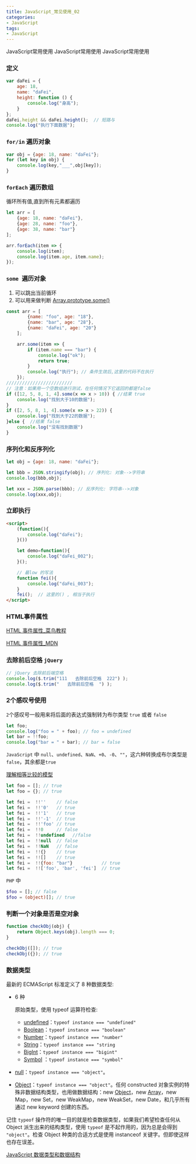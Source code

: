 ```yaml
---
title: JavaScript_常见使用_02
categories: 
- JavaScript
tags:
- JavaScript
---
```


 JavaScript常用使用
 JavaScript常用使用
 JavaScript常用使用

### 定义

```javascript
var daFei = {
    age: 18,
    name: "daFei",
    height: function () {
        console.log("身高");
    }
};
daFei.height && daFei.height();  // 短路与
console.log("执行下面数据");
```

### `for/in` 遍历对象

```javascript
var obj = {age: 18, name: "daFei"};
for (let key in obj) {
    console.log(key,"___",obj[key]);
}
```

### `forEach` 遍历数组

循环所有值,直到所有元素都遍历

```javascript
let arr = [
    {age: 18, name: "daFei"},
    {age: 28, name: "foo"},
    {age: 38, name: "bar"}
];

arr.forEach(item => {
    console.log(item);
    console.log(item.age, item.name);
});
```

### `some `遍历对象

01) 可以跳出当前循环
02) 可以用来做判断   [Array.prototype.some()](https://developer.mozilla.org/zh-CN/docs/Web/JavaScript/Reference/Global_Objects/Array/some)

```javascript
const arr = [
        {name: "foo", age: "18"},
        {name: "bar", age: "28"},
        {name: "daFei", age: "20"}
    ];

    arr.some(item => {
        if (item.name === "bar") { 
            console.log("ok");
            return true;
        }
        console.log("执行"); // 条件生效后,这里的代码不在执行
    });
/////////////////////////
// 注意：如果用一个空数组进行测试，在任何情况下它返回的都是false
if ([12, 5, 8, 1, 4].some(x => x > 10)) { //结果 true
    console.log("找到大于10的数据");
}
if ([2, 5, 8, 1, 4].some(x => x > 22)) {
    console.log("找到大于22的数据");
}else {  //结果 false
    console.log("没有找到数据")
}
```

### 序列化和反序列化

```javascript
let obj = {age: 18, name: "daFei"};

let bbb = JSON.stringify(obj); // 序列化: 对象-->字符串
console.log(bbb,obj);

let xxx = JSON.parse(bbb); // 反序列化: 字符串-->对象
console.log(xxx,obj);
```

### 立即执行

```html
<script>
    (function(){
        console.log("daFei");
    }())

    let demo=function(){
        console.log("daFei_002");
    }();

    // 最low 的写法
    function fei(){
        console.log("daFei_003");
    }
    fei();  // 这里的() , 相当于执行
</script>
```

### HTML事件属性

[HTML 事件属性_菜鸟教程](https://www.runoob.com/tags/ref-eventattributes.html)

[HTML 事件属性_MDN](https://developer.mozilla.org/zh-CN/docs/Web/API/GlobalEventHandlers)

### 去除前后空格 `jQuery`

```javascript
// jQuery 去除前后端空格
console.log($.trim("111   去除前后空格  222") );
console.log($.trim("   去除前后空格  ") ); 
```



### 2个感叹号使用

`2`个感叹号一般用来将后面的表达式强制转为布尔类型 `true` 或者 `false`

```javascript
let foo;
console.log("foo = " + foo); // foo = undefined
let bar = !!foo;
console.log("bar = " + bar); // bar = false
```

`JavaScript` 中 `null`、`undefined`、`NaN`、`+0`、`-0`、`""`，这六种转换成布尔类型是 `false`，其余都是`true`

[理解相等比较的模型](https://developer.mozilla.org/zh-CN/docs/Web/JavaScript/Equality_comparisons_and_sameness)

```javascript
let foo = []; // true
let foo = {}; // true

let fei =  !!''    // false
let fei =  !!'0'   // true
let fei =  !!'1'   // true
let fei =  !!'-1'  // true
let fei =  !!'foo' // true
let fei =  !!0     // false
let fei =  !!undefined   //false
let fei =  !!null  // false
let fei =  !!NaN   // false
let fei =  !!{}    // true
let fei =  !![]    // true
let fei =  !!{foo: "bar"}           // true
let fei =  !!['foo', 'bar', 'fei']  // true
```

`PHP` 中

```php
$foo = []; // false
$foo = (object)[]; // true
```

### 判断一个对象是否是空对象

```javascript
function checkObj(obj) {
    return Object.keys(obj).length === 0;
}

checkObj([]); // true
checkObj({}); // true
```

###  数据类型

最新的 ECMAScript 标准定义了 8 种数据类型:

- 6 种

  原始类型，使用 typeof 运算符检查:

  - [undefined](https://developer.mozilla.org/zh-CN/docs/Glossary/undefined)：`typeof instance === "undefined"`
  - [Boolean](https://developer.mozilla.org/zh-CN/docs/Glossary/Boolean)：`typeof instance === "boolean"`
  - [Number](https://developer.mozilla.org/zh-CN/docs/Glossary/Number)：`typeof instance === "number"`
  - [String](https://developer.mozilla.org/zh-CN/docs/Glossary/String)：`typeof instance === "string`
  - [BigInt](https://developer.mozilla.org/zh-CN/docs/Glossary/BigInt)：`typeof instance === "bigint"`
  - [Symbol](https://developer.mozilla.org/zh-CN/docs/Glossary/Symbol) ：`typeof instance === "symbol"`

- [null](https://developer.mozilla.org/zh-CN/docs/Glossary/Null)：`typeof instance === "object"`。

- [Object](https://developer.mozilla.org/zh-CN/docs/Glossary/Object)：`typeof instance === "object"`。任何 constructed 对象实例的特殊非数据结构类型，也用做数据结构：new [Object](https://developer.mozilla.org/zh-CN/docs/Glossary/Object)，new [Array](https://developer.mozilla.org/zh-CN/docs/Glossary/array)，new Map，new Set，new WeakMap，new WeakSet，new Date，和几乎所有通过 new keyword 创建的东西。

记住 `typeof` 操作符的唯一目的就是检查数据类型，如果我们希望检查任何从 Object 派生出来的结构类型，使用 `typeof` 是不起作用的，因为总是会得到 `"object"`。检查 Object 种类的合适方式是使用 instanceof 关键字。但即使这样也存在误差。

[JavaScript 数据类型和数据结构](https://developer.mozilla.org/zh-CN/docs/Web/JavaScript/Data_structures)





